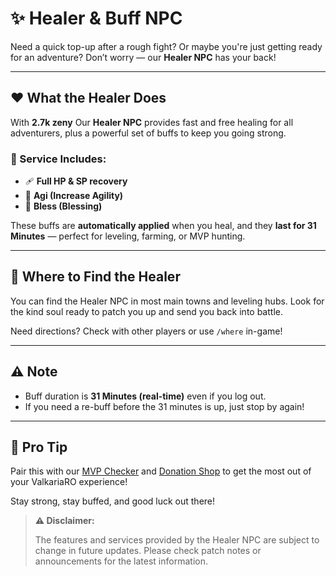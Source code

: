 # ✨ Healer & Buff NPC

Need a quick top-up after a rough fight? Or maybe you're just getting ready for an adventure? Don’t worry — our **Healer NPC** has your back!

---

## ❤️ What the Healer Does

With **2.7k zeny** Our **Healer NPC** provides fast and free healing for all adventurers, plus a powerful set of buffs to keep you going strong.

### 💬 Service Includes:

- 🩹 **Full HP & SP recovery**
- 💨 **Agi (Increase Agility)**
- 🙏 **Bless (Blessing)**

These buffs are **automatically applied** when you heal, and they **last for 31 Minutes** — perfect for leveling, farming, or MVP hunting.

---

## 📍 Where to Find the Healer

You can find the Healer NPC in most main towns and leveling hubs. Look for the kind soul ready to patch you up and send you back into battle.

Need directions? Check with other players or use `/where` in-game!

---

## ⚠️ Note

- Buff duration is **31 Minutes (real-time)** even if you log out.
- If you need a re-buff before the 31 minutes is up, just stop by again!

---

## 💬 Pro Tip

Pair this with our [MVP Checker](mvp-checker.md) and [Donation Shop](supportus.md) to get the most out of your ValkariaRO experience!

Stay strong, stay buffed, and good luck out there!

> **⚠️ Disclaimer:**  
>
> The features and services provided by the Healer NPC are subject to change in future updates. Please check patch notes or announcements for the latest information.
